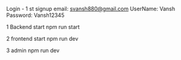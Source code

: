 Login - 1 st signup
email: svansh880@gmail.com
UserName: Vansh
Password: Vansh12345

1 Backend start
npm run start

2 frontend start 
npm run dev

3 admin
npm run dev